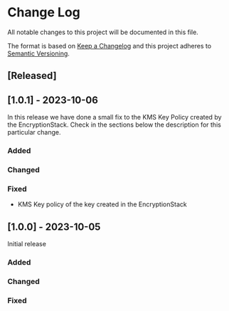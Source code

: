 # Change Log
All notable changes to this project will be documented in this file.

The format is based on [Keep a Changelog](http://keepachangelog.com/)
and this project adheres to [Semantic Versioning](http://semver.org/).

## [Released]

## [1.0.1] - 2023-10-06

In this release we have done a small fix to the KMS Key Policy created by the EncryptionStack. Check in the sections below the description for this particular change.

### Added

### Changed

### Fixed
- KMS Key policy of the key created in the EncryptionStack

## [1.0.0] - 2023-10-05

Initial release

### Added

### Changed

### Fixed
